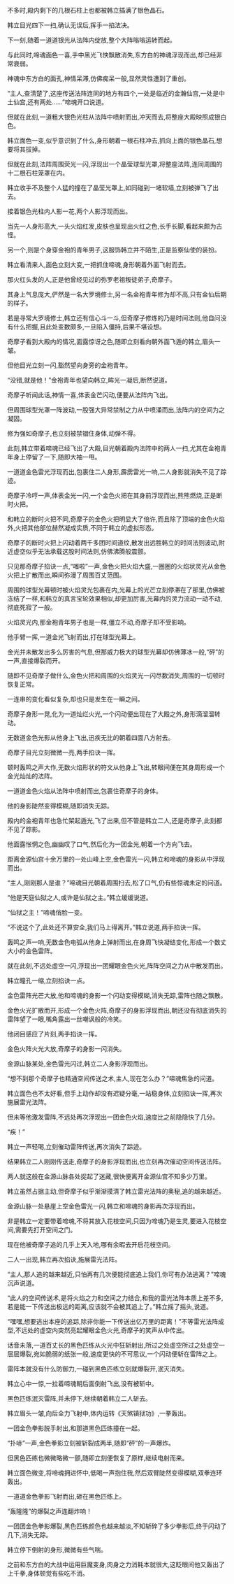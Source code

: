 
不多时,殿内剩下的几根石柱上也都被韩立插满了银色晶石。

韩立目光四下一扫,确认无误后,挥手一掐法决。

下一刻,随着一道道银光从法阵内绽放,整个大阵嗡嗡运转而起。

与此同时,啼魂面色一喜,手中黑光飞快飘散消失,东方白的神魂浮现而出,却已经非常衰弱。

神魂中东方白的面孔,神情呆滞,仿佛痴呆一般,显然灵性遭到了重创。

“主人,查清楚了,这座传送法阵连同的地方有四个,一处是临近的金瀚仙宫,一处是中土仙宫,还有两处……”啼魂开口说道。

但就在此刻,一道粗大银色光柱从法阵中喷射而出,冲天而去,将整座大殿映照成银白色。

韩立面色一变,似乎意识到了什么,身形朝着一根石柱冲去,抓向上面的银色晶石,想要将其拔掉。

但就在此刻,法阵周围荧光一闪,浮现出一个晶莹球型光罩,将整座法阵,连同周围的十二根石柱笼罩在内。

韩立收手不及整个人猛的撞在了晶莹光罩上,如同碰到一堵软墙,立刻被弹飞了出去。

接着银色光柱内人影一花,两个人影浮现而出。

当先一人身形高大,一头火焰红发,皮肤也呈现出火红之色,长手长脚,看起来颇为古怪。

另一个,则是个身穿金袍的青年男子,这服饰韩立并不陌生,正是监察仙使的装扮。

韩立看清来人,面色立刻大变,一把抓住啼魂,身形朝着外面飞射而去。

那火红头发的人,正是他曾经见过的弥罗老祖叛徒弟子,奇摩子。

其身上气息庞大,俨然是一名大罗境修士,另一名金袍青年修为却不高,只有金仙后期的样子。

若是寻常大罗境修士,韩立还有信心斗一斗,但奇摩子修炼的乃是时间法则,他自问没有什么把握,且此处变数颇多,一旦陷入僵持,后果不堪设想。

奇摩子看到大殿内的情况,面露惊讶之色,随即立刻看向朝外面飞遁的韩立,眉头一皱。

但他目光立刻一闪,豁然望向身旁的金袍青年。

“没错,就是他！”金袍青年也望向韩立,眸光一凝后,断然说道。

奇摩子听闻此话,神情一喜,体表金芒闪动,便要从法阵内飞出。

但周围球型光罩一阵波动,一股强大异常禁制之力从中喷涌而出,法阵内的空间为之凝固。

修为强如奇摩子,也立刻被禁锢住身体,动弹不得。

此刻,韩立带着啼魂已经飞出了大殿,目光朝着殿内法阵中的两人一扫,尤其在金袍青年身上停留了一下,随即大袖一甩。

一道道金色雷光浮现而出,包裹住二人身形,霹雳雷光一响,二人身影就消失不见了踪迹。

奇摩子冷哼一声,体表金光一闪,一个金色火把在其身前浮现而出,熊熊燃烧,正是断时火把。

和韩立的断时火把不同,奇摩子的金色火把明显大了倍许,而且除了顶端的金色火焰外,火把其他部位赫然凝成实质,不同于韩立的虚拟形态。

奇摩子的断时火把上闪动着两千多团时间道纹,散发出远胜韩立的时间法则波动,附近虚空似乎无法承载这股时间法则,仿佛沸腾般震颤。

只见那奇摩子掐诀一点,“嗤啦”一声,金色火把火焰大盛,一圈圈的火焰状灵光从金色火把上扩散而出,瞬间弥漫了周围百丈范围。

周围的球型光幕顿时被火焰灵光包裹在内,光幕上的光芒立刻停滞在了那里,仿佛被冻结了一样,和韩立的真言宝轮效果相似,却更加厉害,光幕内的灵力流动一动不动,彻底死寂了一般。

火焰灵光内,那金袍青年男子也是一样,僵立不动,奇摩子却不受影响。

他手臂一挥,一道金光飞射而出,打在球型光幕上。

金光并未散发出多么厉害的气息,但那威力极大的球型光幕却仿佛薄冰一般,“砰”的一声,直接爆裂而开。

随即不见奇摩子做什么,金色火把和周围的火焰灵光一闪尽数消失,周围的一切顿时恢复正常。

一连串的变化看似复杂,却也只是发生在一瞬之间。

奇摩子身形一晃,化为一道灿烂火光,一个闪动便出现在了大殿之外,身形滴溜溜转动。

无数道金色光影从他身上飞出,迅疾无比的朝着四面八方射去。

奇摩子目光立刻微微一亮,两手掐诀一挥。

顿时轰鸣之声大作,无数火焰形状的符文从他身上飞出,转眼间便在其身周形成一个金光灿灿的法阵。

一道道金色火焰从法阵中喷射而出,包裹住奇摩子的身体。

他的身影陡然变得模糊,随即消失无踪。

殿内的金袍青年也急忙架起遁光,飞了出来,但不管是韩立二人,还是奇摩子,此刻都不见了踪影。

他面露怅惘之色,幽幽叹了口气,然后化为一团金光,朝着一个方向飞去。

距离金源仙宫十余万里的一处山峰上空,金色雷光一闪,韩立和啼魂的身影从中浮现而出。

“主人,刚刚那人是谁？”啼魂目光朝着周围扫去,松了口气,仍有些惊魂未定的问道。

“他是天庭仙狱之人,或许是仙狱之主。”韩立缓缓说道。

“仙狱之主！”啼魂俏脸一变。

“不说这个了,此处还不算安全,我们马上得离开。”韩立说道,两手掐诀一挥。

轰鸣之声一响,无数金色电弧从他身上弹射而出,在身周飞快凝结变化,形成一个数丈大小的金色雷阵。

就在此刻,不远处虚空一闪,浮现出一团耀眼金色火光,阵阵空间之力从中散发而出。

韩立瞳孔一缩,立刻掐诀一点。

金色雷阵光芒大放,他和啼魂的身影一个闪动变得模糊,消失无踪,雷阵也随之飘散。

金色火光扩散而开,形成一个金色火阵,奇摩子的身影浮现而出,朝还没有彻底消失的雷阵望了一眼,嘴角露出一丝嘲讽般的冷笑。

他闭目感应了片刻,两手掐诀一挥。

金色火阵火光大放,奇摩子的身影一闪消失。

金源山脉某处,金色雷光闪过,韩立二人身影浮现而出。

“想不到那个奇摩子也精通空间传送之术,主人,现在怎么办？”啼魂焦急的问道。

韩立面色也不太好看,但手上动作却没有迟疑分毫,一站稳身体,立刻掐诀一挥,再次施展雷光法阵。

但未等他激发雷阵,不远处再次浮现出一团金色火焰,速度比之前隐隐快了几分。

“疾！”

韩立一声轻喝,立刻催动雷阵传送,再次消失了踪迹。

结果韩立二人刚刚传送走,奇摩子的身影浮现而出,也立刻再次催动空间传送法阵。

两人就这般在金源山脉各处捉起了迷藏,很快便离开金源仙宫不知多少万里。

韩立虽然占据主动,但奇摩子似乎渐渐摸清了韩立雷光法阵的奥秘,追的越来越近。

金源山脉一处悬崖上空金色雷光一闪,韩立和啼魂的身影再次浮现而出。

非是韩立一定要带着啼魂,不将其放入花枝空间,只因为啼魂乃是生灵,要进入花枝空间,需要先打开空间之门。

现在他被奇摩子追的几乎上天入地,哪有余暇去开启花枝空间。

二人一出现,韩立再次掐诀,施展雷光法阵。

“主人,那人追的越来越近,只怕再有几次便能彻底追上我们,你可有办法逃离？”啼魂沉声说道。

“此人的空间传送术,是将火焰之力和空间之力结合,和我的雷光法阵本质上差不多,若是能一下传送出极远的距离,应该就不会被其追上了。”韩立摇了摇头,说道。

“嘿嘿,想要逃出本座的追踪,除非你能一下传送出亿万里的距离！”不等雷光法阵成型,不远处的虚空内突然亮起耀眼金色火光,奇摩子的笑声从中传出。

话音未落,一道百丈长的黑色匹练从火光中狂斩射出,所过之处虚空所过之处虚空一层层爆裂,宛如脆弱的纸张一般,速度更快的不可思议,一个闪动便斩在雷阵之上。

雷阵本就没有什么防御力,一碰到黑色匹练立刻就爆裂开,泯灭消失。

韩立心中一惊,一拉着啼魂朝后面倒射飞出,没有被斩中。

黑色匹练泯灭雷阵,并未停下,继续朝着韩立二人斩去。

韩立眉头一皱,向后全力飞射中,体内运转《天煞镇狱功》,一拳轰出。

一团金色拳影脱手射出,和那道黑色匹练撞在一起。

“扑哧”一声,金色拳影立刻被斩裂成两半,随即“砰”的一声爆炸。

但黑色匹练也微微略微一颤,随即立刻便恢复了原样,继续电射而来。

韩立面色微变,将啼魂拥进怀中,低喝一声抱住我,然后双臂陡然变得模糊,双拳连环轰出。

一道道金色拳影飞射而出,砸在黑色匹练上。

“轰隆隆”的爆裂之声连翻炸响！

一团团金色拳影爆裂,黑色匹练颜色也越来越淡,不知斩碎了多少拳影后,终于闪动了几下,消失无踪。

韩立停下倒射的身形,微微有些气喘。

之前和东方白的大战中运用巨魔变身,肉身之力消耗本就很大,这眨眼间他又轰出了上千拳,身体顿觉有些吃不消。